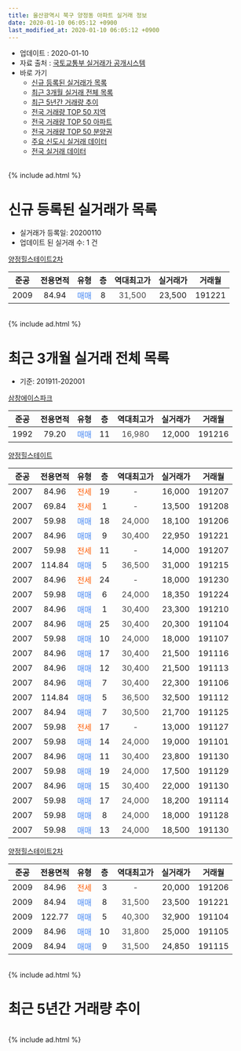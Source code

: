 ```yaml
---
title: 울산광역시 북구 양정동 아파트 실거래 정보
date: 2020-01-10 06:05:12 +0900
last_modified_at: 2020-01-10 06:05:12 +0900
---
```


* 업데이트 : 2020-01-10
* 자료 출처 : [국토교통부 실거래가 공개시스템](http://rt.molit.go.kr)
* 바로 가기
    * [신규 등록된 실거래가 목록](#신규-등록된-실거래가-목록)
    * [최근 3개월 실거래 전체 목록](#최근-3개월-실거래-전체-목록)
    * [최근 5년간 거래량 추이](#최근-5년간-거래량-추이)
    * [전국 거래량 TOP 50 지역](https://inasie.github.io/apt-trade-info/최근-3개월-전국에서-가장-거래가-많이-발생한-지역)
    * [전국 거래량 TOP 50 아파트](https://inasie.github.io/apt-trade-info/최근-3개월-전국에서-가장-거래가-많이-발생한-아파트)
    * [전국 거래량 TOP 50 분양권](https://inasie.github.io/apt-trade-info/최근-3개월-전국에서-가장-거래가-많이-발생한-분양권)
    * [주요 신도시 실거래 데이터](https://inasie.github.io/apt-trade-info/주요-신도시)
    * [전국 실거래 데이터](https://inasie.github.io/apt-trade-info/전국)
<br>
{% include ad.html %}
<br>

# 신규 등록된 실거래가 목록
* 실거래가 등록일: 20200110
* 업데이트 된 실거래 수: 1 건


[양정힐스테이트2차](https://search.naver.com/search.naver?query=%EC%9A%B8%EC%82%B0%EA%B4%91%EC%97%AD%EC%8B%9C+%EB%B6%81%EA%B5%AC+%EC%96%91%EC%A0%95%EB%8F%99+%EC%96%91%EC%A0%95%ED%9E%90%EC%8A%A4%ED%85%8C%EC%9D%B4%ED%8A%B82%EC%B0%A8)

|준공|전용면적|유형|층|역대최고가|실거래가|거래월|
|:---:|:---:|:---:|:---:|:---:|:---:|:---:|
|2009|84.94|<span style="color:#4285f3">매매</span>|8|<span style="color:#444444">31,500</span>|23,500|191221|


<br>
{% include ad.html %}
<br>

# 최근 3개월 실거래 전체 목록
* 기준: 201911-202001


[삼창에이스파크](https://search.naver.com/search.naver?query=%EC%9A%B8%EC%82%B0%EA%B4%91%EC%97%AD%EC%8B%9C+%EB%B6%81%EA%B5%AC+%EC%96%91%EC%A0%95%EB%8F%99+%EC%82%BC%EC%B0%BD%EC%97%90%EC%9D%B4%EC%8A%A4%ED%8C%8C%ED%81%AC)

|준공|전용면적|유형|층|역대최고가|실거래가|거래월|
|:---:|:---:|:---:|:---:|:---:|:---:|:---:|
|1992|79.20|<span style="color:#4285f3">매매</span>|11|<span style="color:#444444">16,980</span>|12,000|191216|

[양정힐스테이트](https://search.naver.com/search.naver?query=%EC%9A%B8%EC%82%B0%EA%B4%91%EC%97%AD%EC%8B%9C+%EB%B6%81%EA%B5%AC+%EC%96%91%EC%A0%95%EB%8F%99+%EC%96%91%EC%A0%95%ED%9E%90%EC%8A%A4%ED%85%8C%EC%9D%B4%ED%8A%B8)

|준공|전용면적|유형|층|역대최고가|실거래가|거래월|
|:---:|:---:|:---:|:---:|:---:|:---:|:---:|
|2007|84.96|<span style="color:#ff5a00">전세</span>|19|<span style="color:#444444">-</span>|16,000|191207|
|2007|69.84|<span style="color:#ff5a00">전세</span>|1|<span style="color:#444444">-</span>|13,500|191208|
|2007|59.98|<span style="color:#4285f3">매매</span>|18|<span style="color:#444444">24,000</span>|18,100|191206|
|2007|84.96|<span style="color:#4285f3">매매</span>|9|<span style="color:#444444">30,400</span>|22,950|191221|
|2007|59.98|<span style="color:#ff5a00">전세</span>|11|<span style="color:#444444">-</span>|14,000|191207|
|2007|114.84|<span style="color:#4285f3">매매</span>|5|<span style="color:#444444">36,500</span>|31,000|191215|
|2007|84.96|<span style="color:#ff5a00">전세</span>|24|<span style="color:#444444">-</span>|18,000|191230|
|2007|59.98|<span style="color:#4285f3">매매</span>|6|<span style="color:#444444">24,000</span>|18,350|191224|
|2007|84.96|<span style="color:#4285f3">매매</span>|1|<span style="color:#444444">30,400</span>|23,300|191210|
|2007|84.96|<span style="color:#4285f3">매매</span>|25|<span style="color:#444444">30,400</span>|20,300|191104|
|2007|59.98|<span style="color:#4285f3">매매</span>|10|<span style="color:#444444">24,000</span>|18,000|191107|
|2007|84.96|<span style="color:#4285f3">매매</span>|17|<span style="color:#444444">30,400</span>|21,500|191116|
|2007|84.96|<span style="color:#4285f3">매매</span>|12|<span style="color:#444444">30,400</span>|21,500|191113|
|2007|84.96|<span style="color:#4285f3">매매</span>|7|<span style="color:#444444">30,400</span>|22,300|191106|
|2007|114.84|<span style="color:#4285f3">매매</span>|5|<span style="color:#444444">36,500</span>|32,500|191112|
|2007|84.94|<span style="color:#4285f3">매매</span>|7|<span style="color:#444444">30,500</span>|21,700|191125|
|2007|59.98|<span style="color:#ff5a00">전세</span>|17|<span style="color:#444444">-</span>|13,000|191127|
|2007|59.98|<span style="color:#4285f3">매매</span>|14|<span style="color:#444444">24,000</span>|19,000|191101|
|2007|84.96|<span style="color:#4285f3">매매</span>|11|<span style="color:#444444">30,400</span>|23,800|191130|
|2007|59.98|<span style="color:#4285f3">매매</span>|19|<span style="color:#444444">24,000</span>|17,500|191129|
|2007|84.96|<span style="color:#4285f3">매매</span>|15|<span style="color:#444444">30,400</span>|22,000|191130|
|2007|59.98|<span style="color:#4285f3">매매</span>|17|<span style="color:#444444">24,000</span>|18,200|191114|
|2007|59.98|<span style="color:#4285f3">매매</span>|8|<span style="color:#444444">24,000</span>|18,000|191128|
|2007|59.98|<span style="color:#4285f3">매매</span>|13|<span style="color:#444444">24,000</span>|18,500|191130|

[양정힐스테이트2차](https://search.naver.com/search.naver?query=%EC%9A%B8%EC%82%B0%EA%B4%91%EC%97%AD%EC%8B%9C+%EB%B6%81%EA%B5%AC+%EC%96%91%EC%A0%95%EB%8F%99+%EC%96%91%EC%A0%95%ED%9E%90%EC%8A%A4%ED%85%8C%EC%9D%B4%ED%8A%B82%EC%B0%A8)

|준공|전용면적|유형|층|역대최고가|실거래가|거래월|
|:---:|:---:|:---:|:---:|:---:|:---:|:---:|
|2009|84.96|<span style="color:#ff5a00">전세</span>|3|<span style="color:#444444">-</span>|20,000|191206|
|2009|84.94|<span style="color:#4285f3">매매</span>|8|<span style="color:#444444">31,500</span>|23,500|191221|
|2009|122.77|<span style="color:#4285f3">매매</span>|5|<span style="color:#444444">40,300</span>|32,900|191104|
|2009|84.96|<span style="color:#4285f3">매매</span>|10|<span style="color:#444444">31,800</span>|25,000|191105|
|2009|84.94|<span style="color:#4285f3">매매</span>|9|<span style="color:#444444">31,500</span>|24,850|191115|


<br>
{% include ad.html %}
<br>

# 최근 5년간 거래량 추이


<div style="width:100%;">
    <canvas id="deal_progress" height="200"></canvas>
</div>

<script>
new Chart(document.getElementById("deal_progress"), {
    type: 'line',
    data: {
        labels: ['201501','201502','201503','201504','201505','201506','201507','201508','201509','201510','201511','201512','201601','201602','201603','201604','201605','201606','201607','201608','201609','201610','201611','201612','201701','201702','201703','201704','201705','201706','201707','201708','201709','201710','201711','201712','201801','201802','201803','201804','201805','201806','201807','201808','201809','201810','201811','201812','201901','201902','201903','201904','201905','201906','201907','201908','201909','201910','201911','201912','202001'],
        datasets: [{
            label: '매매',
            pointRadius: 1,
            data: [20, 7, 24, 20, 21, 18, 9, 11, 10, 19, 17, 9, 6, 9, 8, 5, 14, 7, 8, 6, 11, 6, 13, 6, 7, 6, 12, 5, 11, 7, 4, 9, 8, 9, 4, 7, 5, 6, 8, 7, 6, 7, 5, 7, 5, 5, 6, 1, 5, 10, 8, 9, 11, 12, 10, 9, 8, 15, 17, 7, 0],
            borderColor: "rgba(255, 201, 14, 1)",
            backgroundColor: "rgba(255, 201, 14, 0.5)",
            fill: false,
            lineTension: 0
        },{
            label: '전월세',
            pointRadius: 1,
            data: [4, 5, 4, 6, 7, 3, 8, 4, 5, 3, 5, 3, 7, 5, 7, 6, 2, 2, 5, 1, 2, 4, 2, 4, 2, 3, 5, 9, 5, 4, 5, 6, 8, 3, 1, 5, 7, 3, 8, 11, 11, 2, 6, 4, 3, 3, 2, 3, 7, 7, 10, 6, 4, 5, 7, 4, 9, 6, 1, 5, 0],
            borderColor: "rgba(0, 141, 185, 1)",
            backgroundColor: "rgba(0, 141, 185, 0.5)",
            fill: false,
            lineTension: 0
        }
        ]
    },
    options: {
        responsive: true,
        title: {
            display: false
        },
        tooltips: {
            mode: 'index',
            intersect: false
        },
        hover: {
            mode: 'nearest',
            intersect: true
        },
        scales: {
            xAxes: [{
                display: true,
                scaleLabel: {
                    display: true,
                    labelString: '년/월'
                }
            }],
            yAxes: [{
                display: true,
                ticks: {
                    suggestedMin: 0,
                },
                scaleLabel: {
                    display: true,
                    labelString: '실거래 수'
                }
            }]
        }
    }
});

</script>


<br>
{% include ad.html %}
<br>

